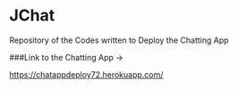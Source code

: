 # JChat
Repository of the Codes written to Deploy the Chatting App

###Link to the Chatting App ->

https://chatappdeploy72.herokuapp.com/
